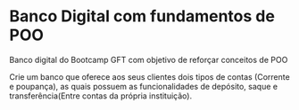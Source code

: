 # Banco Digital com fundamentos de POO
Banco digital do Bootcamp GFT com objetivo de reforçar conceitos de POO

Crie um banco que oferece aos seus clientes dois tipos de contas (Corrente e poupança),
as quais possuem as funcionalidades de depósito, saque e transferência(Entre contas da própria
instituição).
